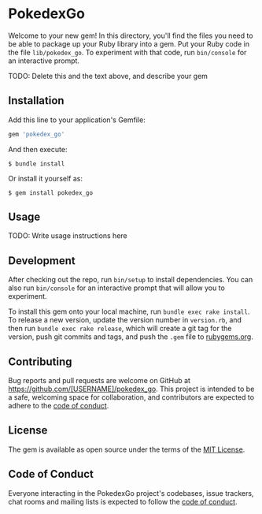 # PokedexGo

Welcome to your new gem! In this directory, you'll find the files you need to be able to package up your Ruby library into a gem. Put your Ruby code in the file `lib/pokedex_go`. To experiment with that code, run `bin/console` for an interactive prompt.

TODO: Delete this and the text above, and describe your gem

## Installation

Add this line to your application's Gemfile:

```ruby
gem 'pokedex_go'
```

And then execute:

    $ bundle install

Or install it yourself as:

    $ gem install pokedex_go

## Usage

TODO: Write usage instructions here

## Development

After checking out the repo, run `bin/setup` to install dependencies. You can also run `bin/console` for an interactive prompt that will allow you to experiment.

To install this gem onto your local machine, run `bundle exec rake install`. To release a new version, update the version number in `version.rb`, and then run `bundle exec rake release`, which will create a git tag for the version, push git commits and tags, and push the `.gem` file to [rubygems.org](https://rubygems.org).

## Contributing

Bug reports and pull requests are welcome on GitHub at https://github.com/[USERNAME]/pokedex_go. This project is intended to be a safe, welcoming space for collaboration, and contributors are expected to adhere to the [code of conduct](https://github.com/[USERNAME]/pokedex_go/blob/master/CODE_OF_CONDUCT.md).


## License

The gem is available as open source under the terms of the [MIT License](https://opensource.org/licenses/MIT).

## Code of Conduct

Everyone interacting in the PokedexGo project's codebases, issue trackers, chat rooms and mailing lists is expected to follow the [code of conduct](https://github.com/[USERNAME]/pokedex_go/blob/master/CODE_OF_CONDUCT.md).
